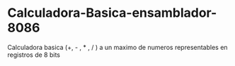 # Calculadora-Basica-ensamblador-8086
Calculadora basica (+, - , * , / ) a un maximo de numeros representables en registros de 8 bits
